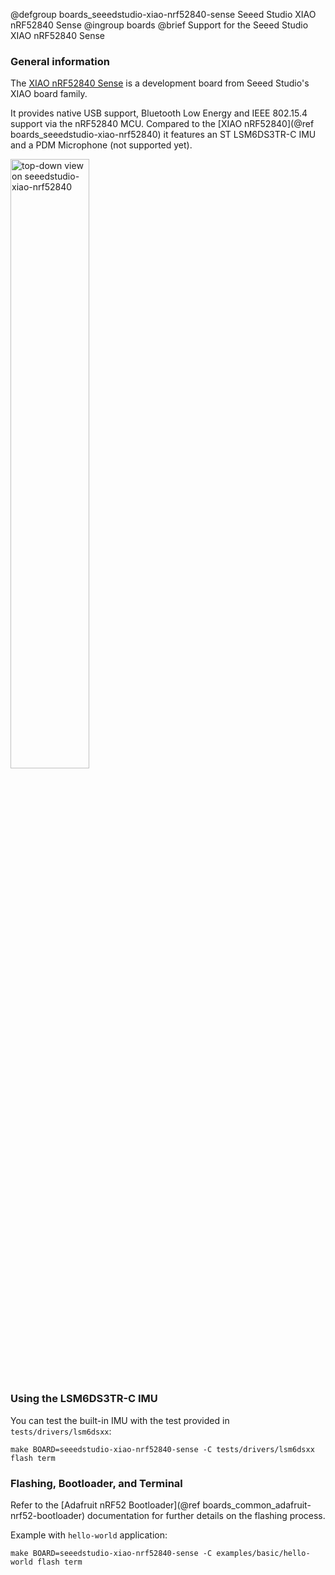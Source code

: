 @defgroup    boards_seeedstudio-xiao-nrf52840-sense Seeed Studio XIAO nRF52840 Sense
@ingroup     boards
@brief       Support for the Seeed Studio XIAO nRF52840 Sense

### General information

The [XIAO nRF52840 Sense][seeedstudio-xiao-nrf52840-sense]
is a development board from Seeed Studio's XIAO board family.

It provides native USB support, Bluetooth
Low Energy and IEEE 802.15.4 support via the nRF52840 MCU.
Compared to the [XIAO nRF52840](@ref boards_seeedstudio-xiao-nrf52840) it
features an ST LSM6DS3TR-C IMU and a PDM Microphone (not supported yet).

<img src="https://files.seeedstudio.com/wiki/XIAO-BLE/pinout2.png"
     alt="top-down view on seeedstudio-xiao-nrf52840" width="50%"/>

[seeedstudio-xiao-nrf52840-sense]: https://wiki.seeedstudio.com/XIAO_BLE/

### Using the LSM6DS3TR-C IMU

You can test the built-in IMU with the test provided in `tests/drivers/lsm6dsxx`:

```shell
make BOARD=seeedstudio-xiao-nrf52840-sense -C tests/drivers/lsm6dsxx flash term
```

### Flashing, Bootloader, and Terminal

Refer to the [Adafruit nRF52 Bootloader](@ref boards_common_adafruit-nrf52-bootloader)
documentation for further details on the flashing process.

Example with `hello-world` application:
```shell
make BOARD=seeedstudio-xiao-nrf52840-sense -C examples/basic/hello-world flash term
```
